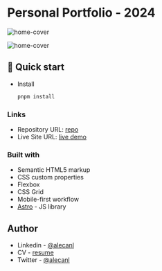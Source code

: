 # Personal Portfolio - 2024

![home-cover](https://github.com/AlecANL/portfolio/blob/feature/branding-2024/public/images/home-cover.png?raw=true)

![home-cover](https://github.com/AlecANL/portfolio/blob/feature/branding-2024/public/images/projects-cover.png?raw=true)

## 🚀 Quick start

- Install

  ```bash
  pnpm install
  ```

### Links

- Repository URL: [repo](https://github.com/AlecANL/portfolio)
- Live Site URL: [live demo](https://www.alec-anl.me/)

### Built with

- Semantic HTML5 markup
- CSS custom properties
- Flexbox
- CSS Grid
- Mobile-first workflow
- [Astro](https://astro.build/) - JS library

## Author

- Linkedin - [@alecanl](https://www.linkedin.com/in/brandon-alexei/)
- CV - [resume](https://drive.google.com/file/d/1mbmGRfmxEjSfQNiJSf0yWSc8s6q_fvu-/view?usp=sharing)
- Twitter - [@alecanl](https://www.twitter.com/alecanl)
